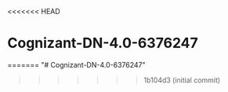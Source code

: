 <<<<<<< HEAD
# Cognizant-DN-4.0-6376247
=======
"# Cognizant-DN-4.0-6376247" 
>>>>>>> 1b104d3 (initial commit)

